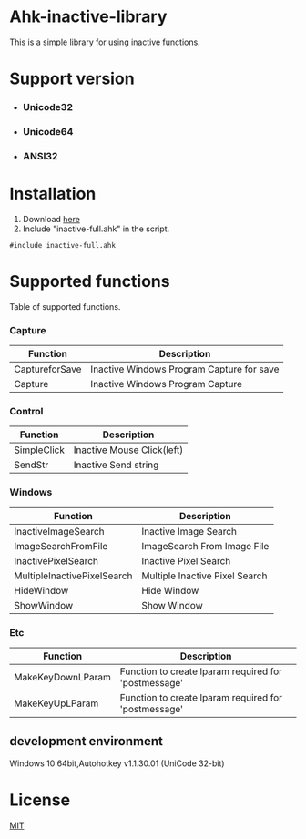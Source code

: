 ﻿# Ahk-inactive-library

This is a simple library for using inactive functions.

# Support version
- ### Unicode32  
- ### Unicode64  
- ### ANSI32
# Installation

1. Download [here](./releases)
2. Include "inactive-full.ahk" in the script.

```autoit
#include inactive-full.ahk
```

# Supported functions

Table of supported functions.

### Capture

| Function             | Description                               |
| -------------------- | ----------------------------------------- |
| CaptureforSave       | Inactive Windows Program Capture for save |
| Capture              | Inactive Windows Program Capture          |

### Control

| Function    | Description                |
| ----------- | -------------------------- |
| SimpleClick | Inactive Mouse Click(left) |
| SendStr     | Inactive Send string       |

### Windows

| Function            | Description                 |
| ------------------- | --------------------------- |
| InactiveImageSearch | Inactive Image Search       |
| ImageSearchFromFile | ImageSearch From Image File |
| InactivePixelSearch | Inactive Pixel Search       |
| MultipleInactivePixelSearch | Multiple Inactive Pixel Search |
| HideWindow          | Hide Window                 |
| ShowWindow          | Show Window                 |

### Etc

| Function          | Description                                          |
| ----------------- | ---------------------------------------------------- |
| MakeKeyDownLParam | Function to create lparam required for 'postmessage' |
| MakeKeyUpLParam   | Function to create lparam required for 'postmessage' |

## development environment

Windows 10 64bit,Autohotkey v1.1.30.01 (UniCode 32-bit)

# License

[MIT](./LICENSE)
